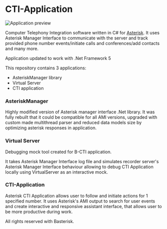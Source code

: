 # CTI-Application

![Application preview](https://raw.githubusercontent.com/PsychoSanchez/CTI-Application/master/BAsterisk.png)

Computer Telephony Integration software written in C# for [Asterisk](https://www.asterisk.org/). It uses Asterisk Manager Interface to communicate with the server and track provided phone number events/initiate calls and conferences/add contacts and many more.

Application updated to work with .Net Framework 5

This repository contains 3 applications:

- AsteriskManager library
- Virtual Server
- CTI application

### AsteriskManager

Highly modified version of Asterisk manager interface .Net library. It was fully rebuilt that it could be compatible for all AMI versions, upgraded with custom made multithread parser and reduced data models size by optimizing asterisk responses in application.

### Virtual Server

Debugging mock tool created for B-CTI application.

It takes Asterisk Manager Interface log file and simulates recorder server's Asterisk Manager Interface behaviour allowing to debug CTI Application locally using VirtualServer as an interactive mock.

### CTI-Application

Asterisk CTI Application allows user to follow and initiate actions for 1 specified number. It uses Asterisk's AMI output to search for user events and create interactive and responsive assistant interface, that allows user to be more productive during work.

All rights reserved with Basterisk.
